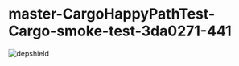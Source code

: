 # master-CargoHappyPathTest-Cargo-smoke-test-3da0271-441

![depshield](https://ci.dev.depshield.sonatype.org/badges/depshield-ci/master-CargoHappyPathTest-Cargo-smoke-test-3da0271-441/depshield.svg)